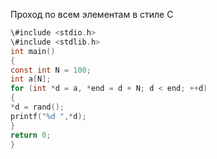 Проход по всем элементам в стиле C

```C
\#include <stdio.h>
\#include <stdlib.h>
int main()
{
const int N = 100;
int a[N];
for (int *d = a, *end = d + N; d < end; ++d)
{
*d = rand();
printf("%d ",*d);
}
return 0;
}
```